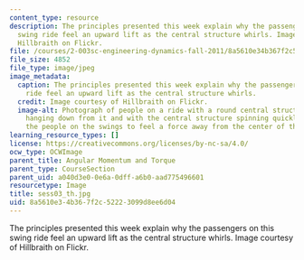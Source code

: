 ```yaml
---
content_type: resource
description: The principles presented this week explain why the passengers on this
  swing ride feel an upward lift as the central structure whirls. Image courtesy of
  Hillbraith on Flickr.
file: /courses/2-003sc-engineering-dynamics-fall-2011/8a5610e34b367f2c52223099d8ee6d04_sess03_th.jpg
file_size: 4852
file_type: image/jpeg
image_metadata:
  caption: The principles presented this week explain why the passengers on this swing
    ride feel an upward lift as the central structure whirls.
  credit: Image courtesy of Hillbraith on Flickr.
  image-alt: Photograph of people on a ride with a round central structure with swings
    hanging down from it and with the central structure spinning quickly enough for
    the people on the swings to feel a force away from the center of the ride.
learning_resource_types: []
license: https://creativecommons.org/licenses/by-nc-sa/4.0/
ocw_type: OCWImage
parent_title: Angular Momentum and Torque
parent_type: CourseSection
parent_uid: a040d3e0-0e6a-0dff-a6b0-aad775496601
resourcetype: Image
title: sess03_th.jpg
uid: 8a5610e3-4b36-7f2c-5222-3099d8ee6d04
---
```

The principles presented this week explain why the passengers on this swing ride feel an upward lift as the central structure whirls. Image courtesy of Hillbraith on Flickr.